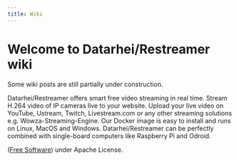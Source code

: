 ```yaml
---
title: Wiki
---
```

# Welcome to Datarhei/Restreamer wiki    
Some wiki posts are still partially under construction.

Datarhei/Restreamer offers smart free video streaming in real time. Stream H.264 video of IP cameras live to your website. Upload your live video on YouTube, Ustream, Twitch, Livestream.com or any other streaming solutions e.g. Wowza-Streaming-Engine. Our Docker image is easy to install and runs on Linux, MacOS and Windows. Datarhei/Restreamer can be perfectly combined with single-board computers like Raspberry Pi and Odroid.

(<a target= "_blank" href="https://github.com/datarhei/restreamer/blob/master/LICENSE">Free Software</a>) under Apache License.  
